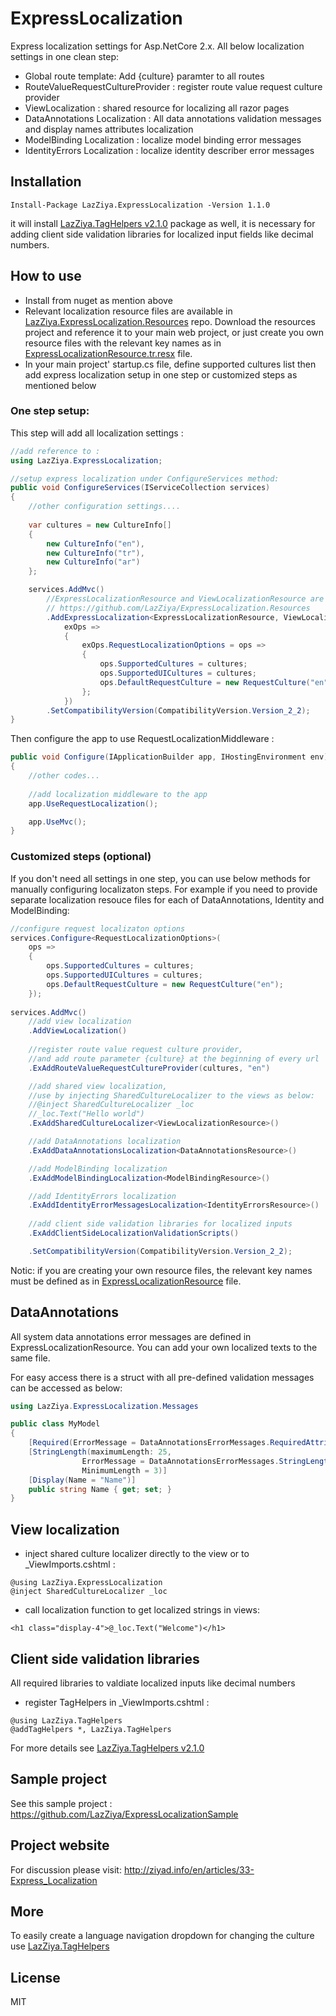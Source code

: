 # ExpressLocalization
Express localization settings for Asp.NetCore 2.x.
All below localization settings in one clean step:

- Global route template: Add {culture} paramter to all routes
- RouteValueRequestCultureProvider : register route value request culture provider
- ViewLocalization : shared resource for localizing all razor pages
- DataAnnotations Localization : All data annotations validation messages and display names attributes localization
- ModelBinding Localization : localize model binding error messages
- IdentityErrors Localization : localize identity describer error messages

## Installation
````
Install-Package LazZiya.ExpressLocalization -Version 1.1.0
````
it will install [LazZiya.TagHelpers v2.1.0](https://github.com/LazZiya/TagHelpers/) package as well, it is necessary for adding client side validation libraries for localized input fields like decimal numbers.

## How to use
- Install from nuget as mention above
- Relevant localization resource files are available in [LazZiya.ExpressLocalization.Resources](https://github.com/LazZiya/ExpressLocalization.Resources) repo.
Download the resources project and reference it to your main web project, or just create you own resource files with the relevant key names as in [ExpressLocalizationResource.tr.resx](https://github.com/LazZiya/ExpressLocalization.Resources/blob/master/LazZiya.ExpressLocalization.Resources/ExpressLocalizationResource.tr.resx) file.
- In your main project' startup.cs file, define supported cultures list then add express localization setup in one step or customized steps as mentioned below

### One step setup:
This step will add all localization settings :
````cs
//add reference to :
using LazZiya.ExpressLocalization;

//setup express localization under ConfigureServices method:
public void ConfigureServices(IServiceCollection services)
{
    //other configuration settings....
    
    var cultures = new CultureInfo[]
    {
        new CultureInfo("en"),
        new CultureInfo("tr"),
        new CultureInfo("ar")
    };

    services.AddMvc()
        //ExpressLocalizationResource and ViewLocalizationResource are available in :
        // https://github.com/LazZiya/ExpressLocalization.Resources
        .AddExpressLocalization<ExpressLocalizationResource, ViewLocalizationResource>(
            exOps =>
            {
                exOps.RequestLocalizationOptions = ops =>
                {
                    ops.SupportedCultures = cultures;
                    ops.SupportedUICultures = cultures;
                    ops.DefaultRequestCulture = new RequestCulture("en");
                };
            })
        .SetCompatibilityVersion(CompatibilityVersion.Version_2_2);
}
````

Then configure the app to use RequestLocalizationMiddleware :
````cs
public void Configure(IApplicationBuilder app, IHostingEnvironment env)
{
    //other codes...
    
    //add localization middleware to the app
    app.UseRequestLocalization();

    app.UseMvc();
}
````

### Customized steps (optional)
If you don't need all settings in one step, you can use below methods for manually configuring localizaton steps.
For example if you need to provide separate localization resouce files for each of DataAnnotations, Identity and ModelBinding:
````cs
//configure request localizaton options
services.Configure<RequestLocalizationOptions>(
    ops =>
    {
        ops.SupportedCultures = cultures;
        ops.SupportedUICultures = cultures;
        ops.DefaultRequestCulture = new RequestCulture("en");
    });
    
services.AddMvc()
    //add view localization
    .AddViewLocalization()
    
    //register route value request culture provider, 
    //and add route parameter {culture} at the beginning of every url
    .ExAddRouteValueRequestCultureProvider(cultures, "en")

    //add shared view localization, 
    //use by injecting SharedCultureLocalizer to the views as below:
    //@inject SharedCultureLocalizer _loc
    //_loc.Text("Hello world")
    .ExAddSharedCultureLocalizer<ViewLocalizationResource>()

    //add DataAnnotations localization
    .ExAddDataAnnotationsLocalization<DataAnnotationsResource>()

    //add ModelBinding localization
    .ExAddModelBindingLocalization<ModelBindingResource>()

    //add IdentityErrors localization
    .ExAddIdentityErrorMessagesLocalization<IdentityErrorsResource>()
    
    //add client side validation libraries for localized inputs
    .ExAddClientSideLocalizationValidationScripts()

    .SetCompatibilityVersion(CompatibilityVersion.Version_2_2);
````

Notic: if you are creating your own resource files, the relevant key names must be defined as in [ExpressLocalizationResource](https://github.com/LazZiya/ExpressLocalization.Resources/blob/master/LazZiya.ExpressLocalization.Resources/ExpressLocalizationResource.tr.resx) file.

## DataAnnotations
All system data annotations error messages are defined in ExpressLocalizationResource. You can add your own localized texts to the same file.

For easy access there is a struct with all pre-defined validation messages can be accessed as below:

````cs
using LazZiya.ExpressLocalization.Messages

public class MyModel
{
    [Required(ErrorMessage = DataAnnotationsErrorMessages.RequiredAttribute_ValidationError)]
    [StringLength(maximumLength: 25, 
                ErrorMessage = DataAnnotationsErrorMessages.StringLengthAttribute_ValidationErrorIncludingMinimum, 
                MinimumLength = 3)]
    [Display(Name = "Name")]
    public string Name { get; set; }
}
````

## View localization
- inject shared culture localizer directly to the view or to _ViewImports.cshtml :
````razor
@using LazZiya.ExpressLocalization
@inject SharedCultureLocalizer _loc
````
- call localization function to get localized strings in views:
````razor
<h1 class="display-4">@_loc.Text("Welcome")</h1>
````

## Client side validation libraries
All required libraries to valdiate localized inputs like decimal numbers
- register TagHelpers in _ViewImports.cshtml :
````cshtml
@using LazZiya.TagHelpers
@addTagHelpers *, LazZiya.TagHelpers
````
For more details see [LazZiya.TagHelpers v2.1.0](https://github.com/LazZiya/TagHelpers/) 

## Sample project
See this sample project : https://github.com/LazZiya/ExpressLocalizationSample

## Project website
For discussion please visit: http://ziyad.info/en/articles/33-Express_Localization

## More
To easily create a language navigation dropdown for changing the culture use [LazZiya.TagHelpers](http://ziyad.info/en/articles/27-LazZiya_TagHelpers)

## License
MIT
